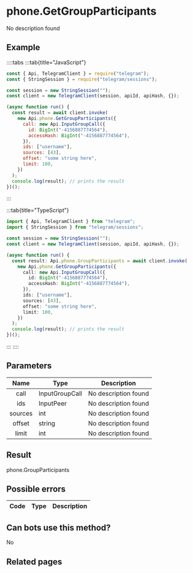 # phone.GetGroupParticipants

No description found

## Example

::::tabs
:::tab{title="JavaScript"}

```js
const { Api, TelegramClient } = require("telegram");
const { StringSession } = require("telegram/sessions");

const session = new StringSession("");
const client = new TelegramClient(session, apiId, apiHash, {});

(async function run() {
  const result = await client.invoke(
    new Api.phone.GetGroupParticipants({
      call: new Api.InputGroupCall({
        id: BigInt("-4156887774564"),
        accessHash: BigInt("-4156887774564"),
      }),
      ids: ["username"],
      sources: [43],
      offset: "some string here",
      limit: 100,
    })
  );
  console.log(result); // prints the result
})();
```

:::

:::tab{title="TypeScript"}

```ts
import { Api, TelegramClient } from "telegram";
import { StringSession } from "telegram/sessions";

const session = new StringSession("");
const client = new TelegramClient(session, apiId, apiHash, {});

(async function run() {
  const result: Api.phone.GroupParticipants = await client.invoke(
    new Api.phone.GetGroupParticipants({
      call: new Api.InputGroupCall({
        id: BigInt("-4156887774564"),
        accessHash: BigInt("-4156887774564"),
      }),
      ids: ["username"],
      sources: [43],
      offset: "some string here",
      limit: 100,
    })
  );
  console.log(result); // prints the result
})();
```

:::
::::

## Parameters

|  Name   | Type           | Description          |
| :-----: | -------------- | -------------------- |
|  call   | InputGroupCall | No description found |
|   ids   | InputPeer      | No description found |
| sources | int            | No description found |
| offset  | string         | No description found |
|  limit  | int            | No description found |

## Result

phone.GroupParticipants

## Possible errors

| Code | Type | Description |
| :--: | ---- | ----------- |

## Can bots use this method?

No

## Related pages
